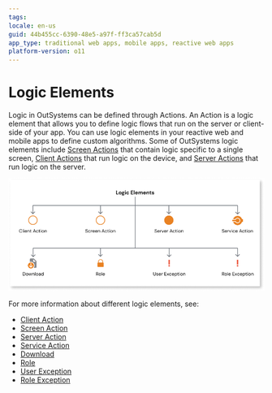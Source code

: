 ```yaml
---
tags: 
locale: en-us
guid: 44b455cc-6390-48e5-a97f-ff3ca57cab5d
app_type: traditional web apps, mobile apps, reactive web apps
platform-version: o11
---
```


# Logic Elements

Logic in OutSystems can be defined through Actions. An Action is a logic element that allows you to define logic flows that run on the server or client-side of your app. You can use logic elements in your reactive web and mobile apps to define custom algorithms. Some of OutSystems logic elements include [Screen Actions](../../lang/auto/class-screen-action.md) that contain logic specific to a single screen, [Client Actions](../../lang/auto/class-client-action.md) that run logic on the device, and [Server Actions](../../lang/auto/class-server-action.md) that  run logic on the server. 

![Logic Elements](images/logic-elements-diag.png)

For more information about different logic elements, see:

* [Client Action](../../lang/auto/class-client-action.md)
* [Screen Action](../../lang/auto/class-screen-action.md)
* [Server Action](../../lang/auto/class-server-action.md)
* [Service Action](../../lang/auto/class-service-action.md)
* [Download](../../lang/auto/class-download.md)
* [Role](../../lang/auto/class-role.md)
* [User Exception](../../lang/auto/class-user-exception.md)
* [Role Exception](../../lang/auto/class-role-exception.md)
